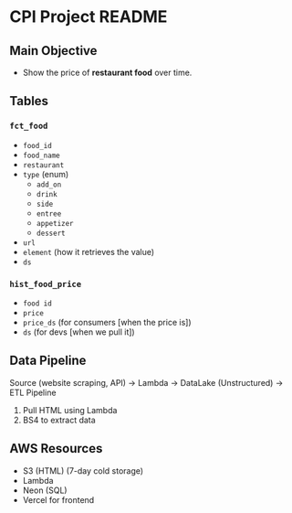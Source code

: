 # CPI Project README

## Main Objective

- Show the price of **restaurant food** over time.

## Tables

### `fct_food`

  - `food_id`
  - `food_name`
  - `restaurant`
  - `type` (enum)
      - `add_on`
      - `drink`
      - `side`
      - `entree`
      - `appetizer`
      - `dessert`
  - `url`
  - `element` (how it retrieves the value)
  - `ds`

### `hist_food_price`

  - `food id`
  - `price`
  - `price_ds` (for consumers \[when the price is\])
  - `ds` (for devs \[when we pull it\])

## Data Pipeline

Source (website scraping, API) → Lambda → DataLake (Unstructured) → ETL Pipeline

1.  Pull HTML using Lambda
2.  BS4 to extract data

## AWS Resources

  - S3 (HTML) (7-day cold storage)
  - Lambda
  - Neon (SQL)
  - Vercel for frontend
